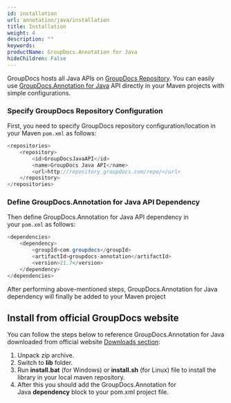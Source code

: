 ```yaml
---
id: installation
url: annotation/java/installation
title: Installation
weight: 4
description: ""
keywords: 
productName: GroupDocs.Annotation for Java
hideChildren: False
---
```

GroupDocs hosts all Java APIs on [GroupDocs Repository](https://repository.groupdocs.com/). You can easily use [GroupDocs.Annotation for Java](https://artifact.groupdocs.com/webapp/#/artifacts/browse/tree/General/repo/com/groupdocs/groupdocs-annotation) API directly in your Maven projects with simple configurations.

### Specify GroupDocs Repository Configuration

First, you need to specify GroupDocs repository configuration/location in your Maven `pom.xml` as follows: 

```java
<repositories>
	<repository>
		<id>GroupDocsJavaAPI</id>
		<name>GroupDocs Java API</name>
		<url>http://repository.groupdocs.com/repo/</url>
	</repository>
</repositories>
```

### Define GroupDocs.Annotation for Java API Dependency

Then define GroupDocs.Annotation for Java API dependency in your `pom.xml` as follows:

```java
<dependencies>
    <dependency>
        <groupId>com.groupdocs</groupId>
        <artifactId>groupdocs-annotation</artifactId>
        <version>21.7</version> 
    </dependency>
</dependencies>
```

  
After performing above-mentioned steps, GroupDocs.Annotation for Java dependency will finally be added to your Maven project

## Install from official GroupDocs website

You can follow the steps below to reference GroupDocs.Annotation for Java downloaded from official website [Downloads section](https://downloads.groupdocs.com/annotation/java):

1.  Unpack zip archive.
2.  Switch to **lib** folder.
3.  Run **install.bat** (for Windows) or **install.sh** (for Linux) file to install the library in your local maven repository.
4.  After this you should add the GroupDocs.Annotation for Java **dependency** block to your pom.xml project file.

